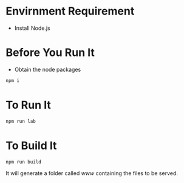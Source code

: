 # Envirnment Requirement
* Install Node.js

# Before You Run It 

* Obtain the node packages
``` sh
npm i
```

# To Run It
``` sh
npm run lab
```

# To Build It
``` sh
npm run build
```
It will generate a folder called _www_ containing the files to be served. 